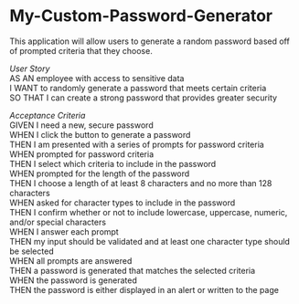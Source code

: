 # My-Custom-Password-Generator

This application will allow users to generate a random password based off of prompted criteria that they choose.

*User Story*
<br>AS AN employee with access to sensitive data
<br>I WANT to randomly generate a password that meets certain criteria
<br>SO THAT I can create a strong password that provides greater security

*Acceptance Criteria*
<br>GIVEN I need a new, secure password
<br>WHEN I click the button to generate a password
<br>THEN I am presented with a series of prompts for password criteria
<br>WHEN prompted for password criteria
<br>THEN I select which criteria to include in the password
<br>WHEN prompted for the length of the password
<br>THEN I choose a length of at least 8 characters and no more than 128 characters
<br>WHEN asked for character types to include in the password
<br>THEN I confirm whether or not to include lowercase, uppercase, numeric, and/or special characters
<br>WHEN I answer each prompt
<br>THEN my input should be validated and at least one character type should be selected
<br>WHEN all prompts are answered
<br>THEN a password is generated that matches the selected criteria
<br>WHEN the password is generated
<br>THEN the password is either displayed in an alert or written to the page

